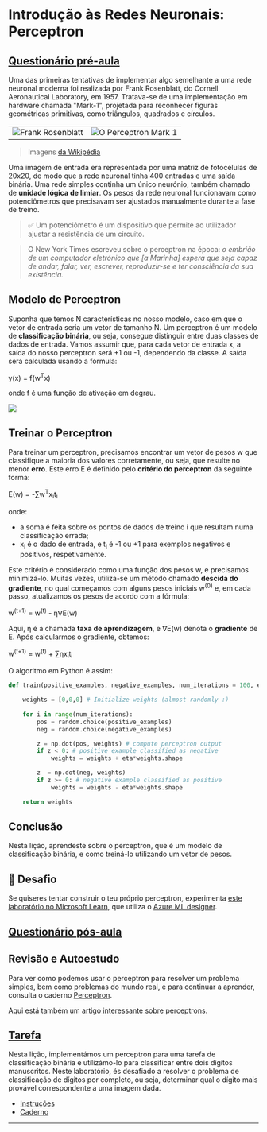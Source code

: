 <!--
CO_OP_TRANSLATOR_METADATA:
{
  "original_hash": "c34cbba802058b6fa267e1a294d4e510",
  "translation_date": "2025-09-23T13:45:35+00:00",
  "source_file": "lessons/3-NeuralNetworks/03-Perceptron/README.md",
  "language_code": "pt"
}
-->
# Introdução às Redes Neuronais: Perceptron

## [Questionário pré-aula](https://ff-quizzes.netlify.app/en/ai/quiz/5)

Uma das primeiras tentativas de implementar algo semelhante a uma rede neuronal moderna foi realizada por Frank Rosenblatt, do Cornell Aeronautical Laboratory, em 1957. Tratava-se de uma implementação em hardware chamada "Mark-1", projetada para reconhecer figuras geométricas primitivas, como triângulos, quadrados e círculos.

|      |      |
|--------------|-----------|
|<img src='images/Rosenblatt-wikipedia.jpg' alt='Frank Rosenblatt'/> | <img src='images/Mark_I_perceptron_wikipedia.jpg' alt='O Perceptron Mark 1' />|

> Imagens [da Wikipédia](https://en.wikipedia.org/wiki/Perceptron)

Uma imagem de entrada era representada por uma matriz de fotocélulas de 20x20, de modo que a rede neuronal tinha 400 entradas e uma saída binária. Uma rede simples continha um único neurónio, também chamado de **unidade lógica de limiar**. Os pesos da rede neuronal funcionavam como potenciômetros que precisavam ser ajustados manualmente durante a fase de treino.

> ✅ Um potenciômetro é um dispositivo que permite ao utilizador ajustar a resistência de um circuito.

> O New York Times escreveu sobre o perceptron na época: *o embrião de um computador eletrónico que [a Marinha] espera que seja capaz de andar, falar, ver, escrever, reproduzir-se e ter consciência da sua existência.*

## Modelo de Perceptron

Suponha que temos N características no nosso modelo, caso em que o vetor de entrada seria um vetor de tamanho N. Um perceptron é um modelo de **classificação binária**, ou seja, consegue distinguir entre duas classes de dados de entrada. Vamos assumir que, para cada vetor de entrada x, a saída do nosso perceptron será +1 ou -1, dependendo da classe. A saída será calculada usando a fórmula:

y(x) = f(w<sup>T</sup>x)

onde f é uma função de ativação em degrau.

<!-- img src="http://www.sciweavers.org/tex2img.php?eq=f%28x%29%20%3D%20%5Cbegin%7Bcases%7D%0A%20%20%20%20%20%20%20%20%20%2B1%20%26%20x%20%5Cgeq%200%20%5C%5C%0A%20%20%20%20%20%20%20%20%20-1%20%26%20x%20%3C%200%0A%20%20%20%20%20%20%20%5Cend%7Bcases%7D%20%5C%5C%0A&bc=White&fc=Black&im=jpg&fs=12&ff=arev&edit=0" align="center" border="0" alt="f(x) = \begin{cases} +1 & x \geq 0 \\ -1 & x < 0 \end{cases} \\" width="154" height="50" / -->
<img src="images/activation-func.png"/>

## Treinar o Perceptron

Para treinar um perceptron, precisamos encontrar um vetor de pesos w que classifique a maioria dos valores corretamente, ou seja, que resulte no menor **erro**. Este erro E é definido pelo **critério do perceptron** da seguinte forma:

E(w) = -&sum;w<sup>T</sup>x<sub>i</sub>t<sub>i</sub>

onde:

* a soma é feita sobre os pontos de dados de treino i que resultam numa classificação errada;
* x<sub>i</sub> é o dado de entrada, e t<sub>i</sub> é -1 ou +1 para exemplos negativos e positivos, respetivamente.

Este critério é considerado como uma função dos pesos w, e precisamos minimizá-lo. Muitas vezes, utiliza-se um método chamado **descida do gradiente**, no qual começamos com alguns pesos iniciais w<sup>(0)</sup> e, em cada passo, atualizamos os pesos de acordo com a fórmula:

w<sup>(t+1)</sup> = w<sup>(t)</sup> - &eta;&nabla;E(w)

Aqui, &eta; é a chamada **taxa de aprendizagem**, e &nabla;E(w) denota o **gradiente** de E. Após calcularmos o gradiente, obtemos:

w<sup>(t+1)</sup> = w<sup>(t)</sup> + &sum;&eta;x<sub>i</sub>t<sub>i</sub>

O algoritmo em Python é assim:

```python
def train(positive_examples, negative_examples, num_iterations = 100, eta = 1):

    weights = [0,0,0] # Initialize weights (almost randomly :)
        
    for i in range(num_iterations):
        pos = random.choice(positive_examples)
        neg = random.choice(negative_examples)

        z = np.dot(pos, weights) # compute perceptron output
        if z < 0: # positive example classified as negative
            weights = weights + eta*weights.shape

        z  = np.dot(neg, weights)
        if z >= 0: # negative example classified as positive
            weights = weights - eta*weights.shape

    return weights
```


## Conclusão

Nesta lição, aprendeste sobre o perceptron, que é um modelo de classificação binária, e como treiná-lo utilizando um vetor de pesos.

## 🚀 Desafio

Se quiseres tentar construir o teu próprio perceptron, experimenta [este laboratório no Microsoft Learn](https://docs.microsoft.com/en-us/azure/machine-learning/component-reference/two-class-averaged-perceptron?WT.mc_id=academic-77998-cacaste), que utiliza o [Azure ML designer](https://docs.microsoft.com/en-us/azure/machine-learning/concept-designer?WT.mc_id=academic-77998-cacaste).

## [Questionário pós-aula](https://ff-quizzes.netlify.app/en/ai/quiz/6)

## Revisão e Autoestudo

Para ver como podemos usar o perceptron para resolver um problema simples, bem como problemas do mundo real, e para continuar a aprender, consulta o caderno [Perceptron](Perceptron.ipynb).

Aqui está também um [artigo interessante sobre perceptrons](https://towardsdatascience.com/what-is-a-perceptron-basics-of-neural-networks-c4cfea20c590).

## [Tarefa](lab/README.md)

Nesta lição, implementámos um perceptron para uma tarefa de classificação binária e utilizámo-lo para classificar entre dois dígitos manuscritos. Neste laboratório, és desafiado a resolver o problema de classificação de dígitos por completo, ou seja, determinar qual o dígito mais provável correspondente a uma imagem dada.

* [Instruções](lab/README.md)
* [Caderno](lab/PerceptronMultiClass.ipynb)

---

